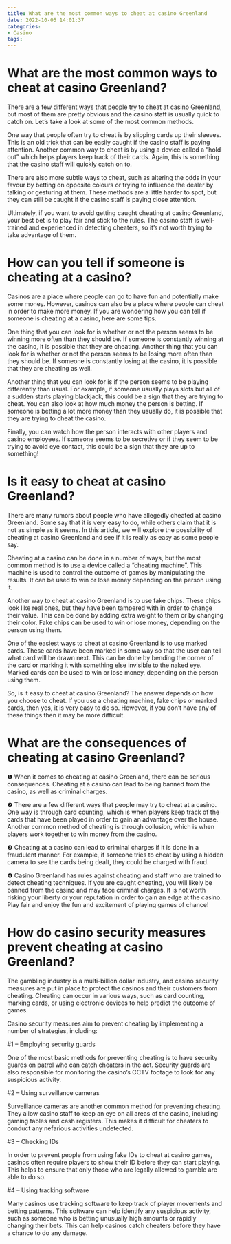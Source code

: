 ```yaml
---
title: What are the most common ways to cheat at casino Greenland
date: 2022-10-05 14:01:37
categories:
- Casino
tags:
---
```



# What are the most common ways to cheat at casino Greenland?

There are a few different ways that people try to cheat at casino Greenland, but most of them are pretty obvious and the casino staff is usually quick to catch on. Let’s take a look at some of the most common methods.

One way that people often try to cheat is by slipping cards up their sleeves. This is an old trick that can be easily caught if the casino staff is paying attention. Another common way to cheat is by using a device called a “hold out” which helps players keep track of their cards. Again, this is something that the casino staff will quickly catch on to.

There are also more subtle ways to cheat, such as altering the odds in your favour by betting on opposite colours or trying to influence the dealer by talking or gesturing at them. These methods are a little harder to spot, but they can still be caught if the casino staff is paying close attention.

Ultimately, if you want to avoid getting caught cheating at casino Greenland, your best bet is to play fair and stick to the rules. The casino staff is well-trained and experienced in detecting cheaters, so it’s not worth trying to take advantage of them.

#  How can you tell if someone is cheating at a casino?

Casinos are a place where people can go to have fun and potentially make some money. However, casinos can also be a place where people can cheat in order to make more money. If you are wondering how you can tell if someone is cheating at a casino, here are some tips.

One thing that you can look for is whether or not the person seems to be winning more often than they should be. If someone is constantly winning at the casino, it is possible that they are cheating. Another thing that you can look for is whether or not the person seems to be losing more often than they should be. If someone is constantly losing at the casino, it is possible that they are cheating as well.

Another thing that you can look for is if the person seems to be playing differently than usual. For example, if someone usually plays slots but all of a sudden starts playing blackjack, this could be a sign that they are trying to cheat. You can also look at how much money the person is betting. If someone is betting a lot more money than they usually do, it is possible that they are trying to cheat the casino.

Finally, you can watch how the person interacts with other players and casino employees. If someone seems to be secretive or if they seem to be trying to avoid eye contact, this could be a sign that they are up to something!

#  Is it easy to cheat at casino Greenland?

There are many rumors about people who have allegedly cheated at casino Greenland. Some say that it is very easy to do, while others claim that it is not as simple as it seems. In this article, we will explore the possibility of cheating at casino Greenland and see if it is really as easy as some people say.

Cheating at a casino can be done in a number of ways, but the most common method is to use a device called a “cheating machine”. This machine is used to control the outcome of games by manipulating the results. It can be used to win or lose money depending on the person using it.

Another way to cheat at casino Greenland is to use fake chips. These chips look like real ones, but they have been tampered with in order to change their value. This can be done by adding extra weight to them or by changing their color. Fake chips can be used to win or lose money, depending on the person using them.

One of the easiest ways to cheat at casino Greenland is to use marked cards. These cards have been marked in some way so that the user can tell what card will be drawn next. This can be done by bending the corner of the card or marking it with something else invisible to the naked eye. Marked cards can be used to win or lose money, depending on the person using them.

So, is it easy to cheat at casino Greenland? The answer depends on how you choose to cheat. If you use a cheating machine, fake chips or marked cards, then yes, it is very easy to do so. However, if you don’t have any of these things then it may be more difficult.

#  What are the consequences of cheating at casino Greenland?

❶ When it comes to cheating at casino Greenland, there can be serious consequences. Cheating at a casino can lead to being banned from the casino, as well as criminal charges.

❷ There are a few different ways that people may try to cheat at a casino. One way is through card counting, which is when players keep track of the cards that have been played in order to gain an advantage over the house. Another common method of cheating is through collusion, which is when players work together to win money from the casino.

❸ Cheating at a casino can lead to criminal charges if it is done in a fraudulent manner. For example, if someone tries to cheat by using a hidden camera to see the cards being dealt, they could be charged with fraud.

❹ Casino Greenland has rules against cheating and staff who are trained to detect cheating techniques. If you are caught cheating, you will likely be banned from the casino and may face criminal charges. It is not worth risking your liberty or your reputation in order to gain an edge at the casino. Play fair and enjoy the fun and excitement of playing games of chance!

#  How do casino security measures prevent cheating at casino Greenland?

The gambling industry is a multi-billion dollar industry, and casino security measures are put in place to protect the casinos and their customers from cheating. Cheating can occur in various ways, such as card counting, marking cards, or using electronic devices to help predict the outcome of games.

Casino security measures aim to prevent cheating by implementing a number of strategies, including:

#1 – Employing security guards

One of the most basic methods for preventing cheating is to have security guards on patrol who can catch cheaters in the act. Security guards are also responsible for monitoring the casino’s CCTV footage to look for any suspicious activity.

#2 – Using surveillance cameras

Surveillance cameras are another common method for preventing cheating. They allow casino staff to keep an eye on all areas of the casino, including gaming tables and cash registers. This makes it difficult for cheaters to conduct any nefarious activities undetected.

#3 – Checking IDs

In order to prevent people from using fake IDs to cheat at casino games, casinos often require players to show their ID before they can start playing. This helps to ensure that only those who are legally allowed to gamble are able to do so.

#4 – Using tracking software

Many casinos use tracking software to keep track of player movements and betting patterns. This software can help identify any suspicious activity, such as someone who is betting unusually high amounts or rapidly changing their bets. This can help casinos catch cheaters before they have a chance to do any damage.